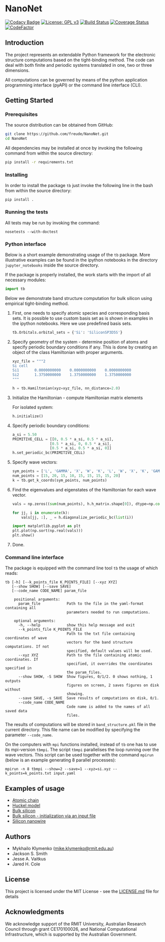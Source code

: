 # NanoNet

[![Codacy Badge](https://api.codacy.com/project/badge/Grade/5186e15b951d4df6b4f20c2365870b7c)](https://app.codacy.com/app/freude/NanoNet?utm_source=github.com&utm_medium=referral&utm_content=freude/NanoNet&utm_campaign=Badge_Grade_Dashboard)
[![License: GPL v3](https://img.shields.io/badge/License-GPL%20v3-blue.svg)](https://www.gnu.org/licenses/gpl-3.0)
[![Build Status](https://travis-ci.org/freude/NanoNet.svg)](https://travis-ci.org/freude)
[![Coverage Status](https://coveralls.io/repos/github/freude/NanoNet/badge.svg?branch=develop)](https://coveralls.io/github/freude/NanoNet?branch=develop)
[![CodeFactor](https://www.codefactor.io/repository/github/freude/nanonet/badge/master)](https://www.codefactor.io/repository/github/freude/nanonet/overview/master)

## Introduction

The project represents an extendable Python framework for 
the electronic structure computations based on 
the tight-binding method. The code can deal with both finite
and periodic systems translated in one, two or three dimensions.

All computations can be governed by means of the python application programming interface (pyAPI) or the command line interface (CLI).

## Getting Started

### Prerequisites

The source distribution can be obtained from GitHub:

```bash
git clone https://github.com/freude/NanoNet.git
cd NanoNet
```

All dependencies may be installed at once by invoking the following command
 from within the source directory:

```bash
pip install -r requirements.txt
```

### Installing

In order to install the package `tb` just invoke
the following line in the bash from within the source directory:

```
pip install .
```

### Running the tests

All tests may be run by invoking the command:

```
nosetests --with-doctest
```

### Python interface

Below is a short example demonstrating usage of the `tb` package.
More illustrative examples can be found in the ipython notebooks
in the directory `jupyter_notebooks` inside the source directory.

If the package is properly installed, the work starts with the import of all necessary modules:

```python
import tb
```

Below we demonstrate band structure computation for bulk silicon using empirical tight-binding method.

1. First, one needs to specify atomic species and corresponding basis sets. It is possible to use custom basis set as
 is shown in examples in the ipython notebooks. Here we use predefined basis sets.
    
    ```python
    tb.Orbitals.orbital_sets = {'Si': 'SiliconSP3D5S'}
    ```

2. Specify geometry of the system - determine position of atoms
and specify periodic boundary conditions if any. This is done by creating an object of 
the class Hamiltonian with proper arguments.
 
    ```python
    xyz_file = """2
    Si cell
    Si1       0.0000000000    0.0000000000    0.0000000000
    Si2       1.3750000000    1.3750000000    1.3750000000
    """
    
    h = tb.Hamiltonian(xyz=xyz_file, nn_distance=2.0)
    ```

2. Initialize the Hamiltonian - compute Hamiltonian matrix elements

    For isolated system:
        
    ```python
    h.initialize()
    ```
3. Specify periodic boundary conditions:
        
    ```python
    a_si = 5.50
    PRIMITIVE_CELL = [[0, 0.5 * a_si, 0.5 * a_si],
                     [0.5 * a_si, 0, 0.5 * a_si],
                     [0.5 * a_si, 0.5 * a_si, 0]]
    h.set_periodic_bc(PRIMITIVE_CELL)
    ```
5. Specify wave vectors:
    
    ```python
    sym_points = ['L', 'GAMMA', 'X', 'W', 'K', 'L', 'W', 'X', 'K', 'GAMMA']
    num_points = [15, 20, 15, 10, 15, 15, 15, 15, 20]
    k = tb.get_k_coords(sym_points, num_points)
    ```

6. Find the eigenvalues and eigenstates of the Hamiltonian for each wave vector.
    
    ```python
    vals = np.zeros((sum(num_points), h.h_matrix.shape[0]), dtype=np.complex)
    
    for jj, i in enumerate(k):
        vals[jj, :], _ = h.diagonalize_periodic_bc(list(i))
   
    import matplotlib.pyplot as plt 
    plt.plot(np.sort(np.real(vals)))
    plt.show()
    ```

7. Done.

### Command line interface

The package is equipped with the command line tool `tb` the usage of which reads:
 
```
tb [-h] [--k_points_file K_POINTS_FILE] [--xyz XYZ] 
   [--show SHOW] [--save SAVE] 
   [--code_name CODE_NAME] param_file
    
    positional arguments:
      param_file            Path to the file in the yaml-format containing all
                            parameters needed to run computations.
    
    optional arguments:
      -h, --help            show this help message and exit
      --k_points_file K_POINTS_FILE
                            Path to the txt file containing coordinates of wave
                            vectors for the band structure computations. If not
                            specified, default values will be used.
      --xyz XYZ             Path to the file containing atomic coordinates. If
                            specified, it overrides the coordinates specified in
                            the param_files.
      --show SHOW, -S SHOW  Show figures, 0/1/2. 0 shows nothing, 1 outputs
                            figures on screen, 2 saves figures on disk without
                            showing.
      --save SAVE, -s SAVE  Save results of computations on disk, 0/1.
      --code_name CODE_NAME
                            Code name is added to the names of all saved data
                            files.
```


The results of computations will be stored in `band_structure.pkl` file in the current directory.
This file name can be modified by specifying the parameter `--code_name`.

On the computers with `mpi` functions installed, instead of `tb` one has to use its mpi-version `tbmpi`. 
The script `tbmpi` parallelises the loop running over the wave vectors.
This script can be used together with the command `mpirun` (below is an example generating 8 parallel processes):

```
mpirun -n 8 tbmpi --show=2 --save=1 --xyz=si.xyz --k_points=k_points.txt input.yaml 
```    

## Examples of usage

- [Atomic chain](jupyter_notebooks/atom_chains.ipynb)
- [Huckel model](jupyter_notebooks/Hukel_model.ipynb)
- [Bulk silicon](jupyter_notebooks/bulk_silicon.ipynb)
- [Bulk silicon - initialization via an input file](jupyter_notebooks/bulk_silicon_with_input_file.ipynb)
- [Silicon nanowire](jupyter_notebooks/silicon_nanowire.ipynb)

## Authors

- Mykhailo Klymenko (mike.klymenko@rmit.edu.au)
- Jackson S. Smith
- Jesse A. Vaitkus
- Jared H. Cole

## License

This project is licensed under the MIT License - see the [LICENSE.md](LICENSE.md) file for details

## Acknowledgments

We acknowledge support of the RMIT University, 
Australian Research Council through grant CE170100026, and
National Computational Infrastructure, which is supported by the Australian Government.



